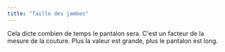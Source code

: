 ```yaml
---
title: "Taille des jambes"
---
```


Cela dicte combien de temps le pantalon sera. C'est un facteur de la mesure de la couture. Plus la valeur est grande, plus le pantalon est long.




